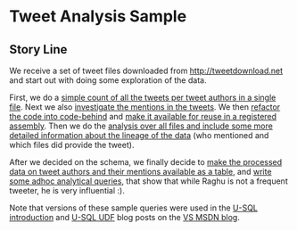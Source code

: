 # Tweet Analysis Sample

## Story Line

We receive a set of tweet files downloaded from http://tweetdownload.net and start out with doing some exploration of the data.

First, we do a [simple count of all the tweets per tweet authors in a single file](https://github.com/MicrosoftBigData/usql/blob/master/Examples/TweetAnalysis/TweetAnalysis/1-SimpleAnalysis-1File.usql). 
Next we also [investigate the mentions in the tweets](https://github.com/MicrosoftBigData/usql/blob/master/Examples/TweetAnalysis/TweetAnalysis/2-ExtractMentions-InlineCode-1File.usql).
We then [refactor the code into code-behind](https://github.com/MicrosoftBigData/usql/blob/master/Examples/TweetAnalysis/TweetAnalysis/3-ExtractMentions-CodeBehind-1File.usql) 
and [make it available for reuse in a registered assembly](https://github.com/MicrosoftBigData/usql/blob/master/Examples/TweetAnalysis/TweetAnalysis/4-ExtractMentions-RefAsm-1File.usql). 
Then we do the [analysis over all files and include some more detailed information about the lineage of the data](https://github.com/MicrosoftBigData/usql/blob/master/Examples/TweetAnalysis/TweetAnalysis/5-ExtractMentions-RefAsm-FileSet.usql) 
(who mentioned and which files did provide the tweet).

After we decided on the schema, we finally decide to [make the processed data on tweet authors and their mentions available as a table](https://github.com/MicrosoftBigData/usql/blob/master/Examples/TweetAnalysis/TweetAnalysis/6-CreateMentionTables.usql), 
and [write some adhoc analytical queries](https://github.com/MicrosoftBigData/usql/blob/master/Examples/TweetAnalysis/TweetAnalysis/7-TweetAnalysis-WindowingExpr.usql), that show that while Raghu is not a frequent tweeter, he is very influential :).

Note that versions of these sample queries were used in the [U-SQL introduction](http://blogs.msdn.com/b/visualstudio/archive/2015/09/28/introducing-u-sql.aspx) 
and [U-SQL UDF](http://blogs.msdn.com/b/visualstudio/archive/2015/10/28/writing-and-using-custom-code-in-u-sql-user-defined-functions.aspx) blog posts on the [VS MSDN blog](http://blogs.msdn.com/b/visualstudio/).
